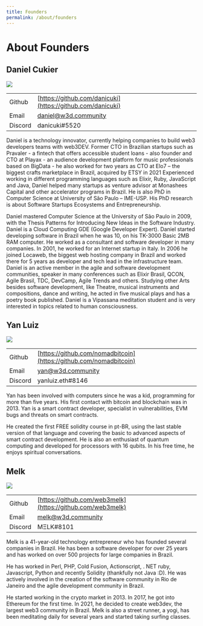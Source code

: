 ```yaml
---
title: Founders
permalink: /about/founders
---
```


# About Founders


## Daniel Cukier

![](https://avatars.githubusercontent.com/u/77552?v=4&s=200)

|         |                                 |
|---------|---------------------------------|
| Github  | [https://github.com/danicuki](https://github.com/danicuki) |
| Email   | daniel@w3d.community            |
| Discord | danicuki#5520                   |


Daniel is a technology innovator, currently helping companies to build web3 developers teams with web3DEV. Former CTO in Brazilian startups such as Pravaler - a fintech that offers accessible student loans - also founder and CTO at Playax - an audience development platform for music professionals based on BigData - he also worked for two years as CTO at Elo7 – the biggest crafts marketplace in Brazil, acquired by ETSY in 2021
Experienced working in different programming languages such as Elixir, Ruby, JavaScript and Java, Daniel helped many startups as venture advisor at Monashees Capital and other accelerator programs in Brazil. He is also PhD in Computer Science at University of São Paulo – IME-USP. His PhD research is about Software Startups Ecosystems and Entrepreneurship.

Daniel mastered Computer Science at the University of São Paulo in 2009, with the Thesis Patterns for Introducing New Ideas in the Software Industry. Daniel is a Cloud Computing GDE (Google Developer Expert). Daniel started developing software in Brazil when he was 10, on his TK-3000 Basic 2MB RAM computer. He worked as a consultant and software developer in many companies. In 2001, he worked for an Internet startup in Italy.
In 2006 he joined Locaweb, the biggest web hosting company in Brazil and worked there for 5 years as developer and tech lead in the infrastructure team. Daniel is an active member in the agile and software development communities, speaker in many conferences such as Elixir Brasil, QCON, Agile Brasil, TDC, DevCamp, Agile Trends and others.
Studying other Arts besides software development, like Theatre, musical instruments and compositions, dance and writing, he acted in five musical plays and has a poetry book published. Daniel is a Vipassana meditation student and is very interested in topics related to human consciousness.


## Yan Luiz

![](https://avatars.githubusercontent.com/u/39248465?v=4&s=200)

|         |                                     |
|---------|-------------------------------------|
| Github  | [https://github.com/nomadbitcoin](https://github.com/nomadbitcoin) |
| Email   | yan@w3d.community                   |
| Discord | yanluiz.eth#8146                    |

Yan has been involved with computers since he was a kid, programming for more than five years. His first contact with bitcoin and blockchain was in 2013. Yan is a smart contract developer, specialist in vulnerabilities, EVM bugs and threats on smart contracts.

He created the first FREE solidity course in pt-BR, using the last stable version of that language and covering the basic to advanced aspects of smart contract development.
He is also an enthusiast of quantum computing and developed for processors with 16 qubits. In his free time, he enjoys spiritual conversations.


## Melk

![](https://avatars.githubusercontent.com/u/96893449?v=4&s=200)


|         |                                 |
|---------|---------------------------------|
| Github  | [https://github.com/web3melk](https://github.com/web3melk) |
| Email   | melk@w3d.community              |
| Discord | MΞLK#8101                       |

Melk is a 41-year-old technology entrepreneur who has founded several companies in Brazil. He has been a software developer for over 25 years and has worked on over 500 projects for large companies in Brazil.

He has worked in Perl, PHP, Cold Fusion, Actionscript, . NET ruby, Javascript, Python and recently Solidity (thankfully not Java :D). He was actively involved in the creation of the software community in Rio de Janeiro and the agile development community in Brazil.

He started working in the crypto market in 2013. In 2017, he got into Ethereum for the first time. In 2021, he decided to create web3dev, the largest web3 community in Brazil. Melk is also a street runner, a yogi, has been meditating daily for several years and started taking surfing classes.
